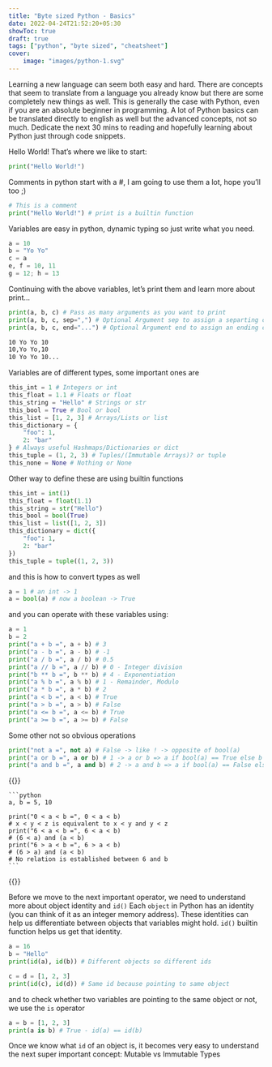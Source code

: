 ```yaml
---
title: "Byte sized Python - Basics"
date: 2022-04-24T21:52:20+05:30
showToc: true
draft: true
tags: ["python", "byte sized", "cheatsheet"]
cover:
    image: "images/python-1.svg"
---
```


Learning a new language can seem both easy and hard. There are concepts that seem to translate from a language you already know but there are some completely new things as well. This is generally the case with Python, even if you are an absolute beginner in programming. A lot of Python basics can be translated directly to english as well but the advanced concepts, not so much. Dedicate the next 30 mins to reading and hopefully learning about Python just through code snippets.

Hello World! That’s where we like to start:

```python
print("Hello World!")
```

Comments in python start with a #, I am going to use them a lot, hope you’ll too ;)

```python
# This is a comment
print("Hello World!") # print is a builtin function
```

Variables are easy in python, dynamic typing so just write what you need.

```python
a = 10
b = "Yo Yo"
c = a
e, f = 10, 11
g = 12; h = 13
```

Continuing with the above variables, let’s print them and learn more about print…

```python
print(a, b, c) # Pass as many arguments as you want to print
print(a, b, c, sep=",") # Optional Argument sep to assign a separting character
print(a, b, c, end="...") # Optional Argument end to assign an ending character
```

```bash
10 Yo Yo 10
10,Yo Yo,10
10 Yo Yo 10...
```

Variables are of different types, some important ones are

```python
this_int = 1 # Integers or int
this_float = 1.1 # Floats or float
this_string = "Hello" # Strings or str
this_bool = True # Bool or bool
this_list = [1, 2, 3] # Arrays/Lists or list
this_dictionary = {
	"foo": 1,
	2: "bar"
} # Always useful Hashmaps/Dictionaries or dict
this_tuple = (1, 2, 3) # Tuples/(Immutable Arrays)? or tuple 
this_none = None # Nothing or None
```

Other way to define these are using builtin functions

```python
this_int = int(1)
this_float = float(1.1)
this_string = str("Hello")
this_bool = bool(True)
this_list = list([1, 2, 3])
this_dictionary = dict({
	"foo": 1,
	2: "bar"
})
this_tuple = tuple((1, 2, 3))
```

and this is how to convert types as well

```python
a = 1 # an int -> 1
a = bool(a) # now a boolean -> True

```

and you can operate with these variables using:

```python
a = 1
b = 2
print("a + b =", a + b) # 3
print("a - b =", a - b) # -1
print("a / b =", a / b) # 0.5
print("a // b =", a // b) # 0 - Integer division
print("b ** b =", b ** b) # 4 - Exponentiation
print("a % b =", a % b) # 1 - Remainder, Modulo
print("a * b =", a * b) # 2
print("a < b =", a < b) # True
print("a > b =", a > b) # False
print("a <= b =", a <= b) # True
print("a >= b =", a >= b) # False
```

Some other not so obvious operations

```python
print("not a =", not a) # False -> like ! -> opposite of bool(a)
print("a or b =", a or b) # 1 -> a or b => a if bool(a) == True else b
print("a and b =", a and b) # 2 -> a and b => a if bool(a) == False else b
```
{{<collapse summary="You can also chain comparision operations in Python" >}}

    ```python
    a, b = 5, 10

    print("0 < a < b =", 0 < a < b)
    # x < y < z is equivalent to x < y and y < z
    print("6 < a < b =", 6 < a < b)
    # (6 < a) and (a < b)
    print("6 > a < b =", 6 > a < b)
    # (6 > a) and (a < b)
    # No relation is established between 6 and b
    ```
{{</collapse>}}

Before we move to the next important operator, we need to understand more about object identity and `id()`
Each `object` in Python has an identity (you can think of it as an integer memory address). These identities can help us differentiate between objects that variables might hold.
`id()` builtin function helps us get that identity.

```python
a = 16
b = "Hello"
print(id(a), id(b)) # Different objects so different ids

c = d = [1, 2, 3]
print(id(c), id(d)) # Same id because pointing to same object
```

and to check whether two variables are pointing to the same object or not, we use the `is` operator

```python
a = b = [1, 2, 3]
print(a is b) # True - id(a) == id(b)
```

Once we know what `id` of an object is, it becomes very easy to understand the next super important concept: Mutable vs Immutable Types
